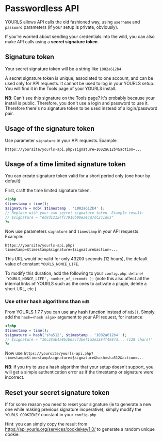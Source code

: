 # Passwordless API

YOURLS allows API calls the old fashioned way, using `username` and `password` parameters (if your setup is private, obviously).

If you're worried about sending your credentials into the wild, you can also make API calls using a **secret signature token**.

## Signature token

Your secret signature token will be a string like `1002a612b4`

A secret signature token is unique, associated to one account, and can be used only for API requests. It cannot be used to log in your YOURLS setup. You will find it in the Tools page of your YOURLS install.

**NB**: Can't see this signature on the Tools page? It's probably because your install is public. Therefore, you don't use a login and password to use it. Therefore there's no signature token to be used instead of a login/password pair.

## Usage of the signature token

Use parameter `signature` in your API requests. Example:

`https://yoursite/yourls-api.php?signature=1002a612b4&action=...`

## Usage of a time limited signature token

You can create signature token valid for a short period only (one hour by default)

First, craft the time limited signature token:

```php
<?php
$timestamp = time();
$signature = md5( $timestamp . '1002a612b4' );
// Replace with your own secret signature token. Example result:
// $signature = "ed8d12124fc7916b00e3ecd7dc2c1d6a"
?>
```

Now use parameters `signature` and `timestamp` in your API requests. Example:

`https://yoursite/yourls-api.php?timestamp=$timestamp&signature=$signature&action=...`

This URL would be valid for only 43200 seconds (12 hours), the default value of constant `YOURLS_NONCE_LIFE`.

To modify this duration, add the following to your `config.php`:
`define( 'YOURLS_NONCE_LIFE', number_of_seconds );`
(note this also affect all the internal links of YOURLS such as the ones to activate a plugin, delete a short URL, etc.)

### Use other hash algorithms than `md5`

From YOURLS 1.7.7 you can use any hash function instead of `md5()`. Simply add the `hash=<hash algo>` argument to your API request, for instance:

```php
<?php
$timestamp = time();
$signature = hash('sha512', $timestamp . '1002a612b4' );
// $signature = "10c28ab4a8b1b6acf3bef1a3e3284f4984d... (128 chars)"
?>
```

Now use `https://yoursite/yourls-api.php?timestamp=$timestamp&signature=$signature&hash=sha512&action=...`

**NB**: if you try to use a hash algorithm that your setup doesn't support, you will get a simple authentication error as if the timestamp or signature were incorrect.

## Reset your secret signature token

If for some reason you need to reset your signature (ie to generate a new one while making previous signature inoperative), simply modify the `YOURLS_COOKIEKEY` constant in your `config.php`.

Hint: you can simply copy the result from <https://api.yourls.org/services/cookiekey/1.0/> to generate a random unique cookie.
